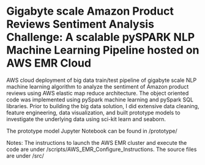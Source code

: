 #  Gigabyte scale Amazon Product Reviews Sentiment Analysis Challenge: A scalable pySPARK NLP Machine Learning Pipeline hosted on AWS EMR Cloud
AWS cloud deployment of big data train/test pipeline of gigabyte scale NLP machine learning algorithm to analyze the sentiment of Amazon product reviews using AWS elastic map reduce architecture. The object oriented code was implemented using pySpark machine learning and pySpark SQL libraries. Prior to building the big data solution, I
did extensive data cleaning, feature engineering, data visualization, and built prototype models to investigate the underlying data using sci-kit learn and seaborn.

The prototype model Jupyter Notebook can be found in /prototype/

Notes:
The instructions to launch the AWS EMR cluster and execute the code are under /scripts/AWS_EMR_Configure_Instructions.
The source files are under /src/

